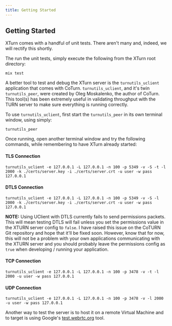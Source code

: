 ```yaml
---
title: Getting Started
---
```


## Getting Started

XTurn comes with a handful of unit tests. There aren't many and, indeed, we will rectify this shortly.

The run the unit tests, simply execute the following from the XTurn root directory:

    mix test

A better tool to test and debug the XTurn server is the `turnutils_uclient` application that comes with CoTurn. `turnutils_uclient`, and it's twin `turnutils_peer`, were created by Oleg Moskalenko, the author of CoTurn. This tool(s) has been extremely useful in validating throughput with the TURN server to make sure everything is running correctly.

To use `turnutils_uclient`, first start the `turnutils_peer` in its own terminal window, using simply:

    turnutils_peer

Once running, open another terminal window and try the following commands, while remembering to have XTurn already started:

#### TLS Connection

    turnutils_uclient -e 127.0.0.1 -L 127.0.0.1 -n 100 -p 5349 -v -S -t -l 2000 -k ./certs/server.key -i ./certs/server.crt -u user -w pass 127.0.0.1

#### DTLS Connection

    turnutils_uclient -e 127.0.0.1 -L 127.0.0.1 -n 100 -p 5349 -v -S -l 2000 -k ./certs/server.key -i ./certs/server.crt -u user -w pass 127.0.0.1

**NOTE:** Using UClient with DTLS currently fails to send permissions packets. This will mean testing DTLS will fail unless you set the permissions value in the XTURN server config to `false`.  I have raised this issue on the CoTURN Git repository and hope that it'll be fixed soon.  However, know that for now, this will not be a problem with your own applications communicating with the XTURN server and you should probably leave the permissions config as `true` when developing / running your application.

#### TCP Connection

    turnutils_uclient -e 127.0.0.1 -L 127.0.0.1 -n 100 -p 3478 -v -t -l 2000 -u user -w pass 127.0.0.1

#### UDP Connection

    turnutils_uclient -e 127.0.0.1 -L 127.0.0.1 -n 100 -p 3478 -v -l 2000 -u user -w pass 127.0.0.1

Another way to test the server is to host it on a remote Virtual Machine and to target is using Google's [test.webrtc.org](https://test.webrtc.org) tool.